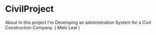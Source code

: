 # CivilProject

About
In this project I'm Developing an administration System for a Civil Construction Company. ( Melo Leal )
